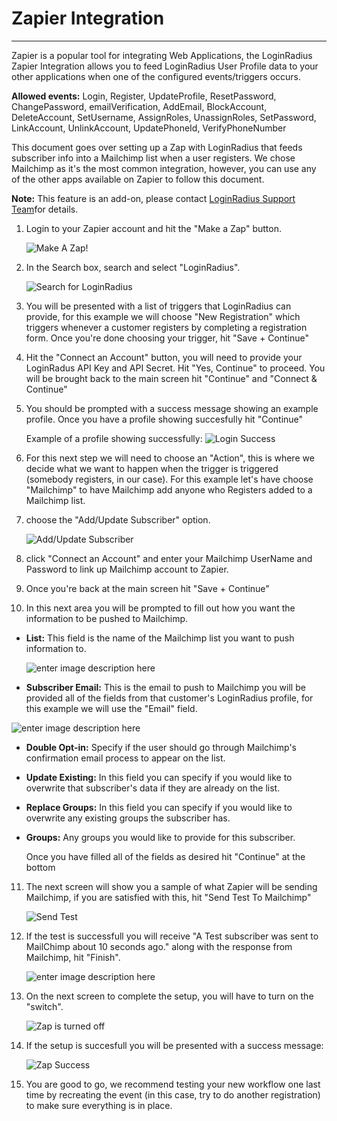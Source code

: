Zapier Integration
======================
--------------

Zapier is a popular tool for integrating Web Applications, the LoginRadius Zapier Integration allows you to feed LoginRadius User Profile data to your other applications when one of the configured events/triggers occurs.

**Allowed events:**  Login, Register, UpdateProfile, ResetPassword,  ChangePassword, emailVerification, AddEmail, BlockAccount, DeleteAccount, SetUsername, AssignRoles, UnassignRoles, SetPassword, LinkAccount, UnlinkAccount, UpdatePhoneId, VerifyPhoneNumber

This document goes over setting up a Zap with LoginRadius that feeds subscriber info into a Mailchimp list when a user registers. We chose Mailchimp as it's the most common integration, however, you can use any of the other apps available on Zapier to follow this document.

**Note:** This feature is an add-on, please contact <a href = https://adminconsole.loginradius.com/support/tickets/open-a-new-ticket target=_blank> LoginRadius Support Team</a>for details.

1. Login to your Zapier account and hit the "Make a Zap" button.

	![Make A Zap!](https://apidocs.lrcontent.com/images/Screenshot-2018-02-26-09-30-23_82905abd6a743ec010.69878681.png "Make A Zap")

2. In the Search box, search and select "LoginRadius".

	![Search for LoginRadius](https://apidocs.lrcontent.com/images/Screenshot-2018-04-02-11-51-25_238035ac27c66a8b4e7.74818073.png "Search for LoginRadius")

3. You will be presented with a list of triggers that LoginRadius can provide, for this example we will choose "New Registration" which triggers whenever a customer registers by completing a registration form. Once you're done choosing your trigger, hit "Save + Continue"

4. Hit the "Connect an Account" button, you will need to provide your LoginRadus API Key and API Secret. Hit "Yes, Continue" to proceed. You will be brought back to the main screen hit "Continue" and "Connect & Continue"

5. You should be prompted with a success message showing an example profile. Once you have a profile showing succesfully hit "Continue"

	Example of a profile showing successfully:
	![Login Success](https://apidocs.lrcontent.com/images/loginsuccess_68865ac27e69ed9c95.96146933.png "Login Success")

6. For this next step we will need to choose an "Action", this is where we decide what we want to happen when the trigger is triggered (somebody registers, in our case). For this example let's have choose "Mailchimp" to have Mailchimp add anyone who Registers added to a Mailchimp list.

7. choose the "Add/Update Subscriber" option.

	![Add/Update Subscriber](https://apidocs.lrcontent.com/images/add-update-sub_79315ac29662d53a65.74765869.png "Add/Update Subscriber")

8. click "Connect an Account" and enter your Mailchimp UserName and Password to link up Mailchimp account to Zapier.

9. Once you're back at the main screen hit "Save + Continue"

10. In this next area you will be prompted to fill out how you want the information to be pushed to Mailchimp.
 - **List:** This field is the name of the Mailchimp list you want to push information to.

 	![enter image description here](https://apidocs.lrcontent.com/images/picklist_12825ac2a00958ea39.99594172.png "enter image title here")

 - **Subscriber Email:** This is the email to push to Mailchimp you will be provided all of the fields from that customer's LoginRadius profile, for this example we will use the "Email" field.

  ![enter image description here](https://apidocs.lrcontent.com/images/emailvalue_85875ac2a1f62348f7.24747856.png "enter image title here")

 - **Double Opt-in:** Specify if the user should go through Mailchimp's confirmation email process to appear on the list.

 - **Update Existing:** In this field you can specify if you would like to overwrite that subscriber's data if they are already on the list.

 - **Replace Groups:** In this field you can specify if you would like to overwrite any existing groups the subscriber has.

 - **Groups:** Any groups you would like to provide for this subscriber.

 	Once you have filled all of the fields as desired hit "Continue" at the bottom

11. The next screen will show you a sample of what Zapier will be sending Mailchimp, if you are satisfied with this, hit "Send Test To Mailchimp"

	![Send Test](https://apidocs.lrcontent.com/images/Screenshot-2018-02-26-11-25-18_257795abd7214574e71.28375749.png "Send Test")

12. If the test is successfull you will receive "A Test subscriber was sent to MailChimp about 10 seconds ago." along with the response from Mailchimp, hit "Finish".

	![enter image description here](https://apidocs.lrcontent.com/images/test-successful_132035ac2a07d6843d1.21367462.png "enter image title here")

13. On the next screen to complete the setup, you will have to turn on the "switch".

	![Zap is turned off](https://apidocs.lrcontent.com/images/ZapOff_148695ac2a0e94be1e0.28890699.png "[Zap is turned off")

14. If the setup is succesfull you will be presented with a success message:

	![Zap Success](https://apidocs.lrcontent.com/images/zap-is-working_105145ac2a112b87ee9.51794997.png "Zap Success")

15. You are good to go, we recommend testing your new workflow one last time by recreating the event (in this case, try to do another registration) to make sure everything is in place.
